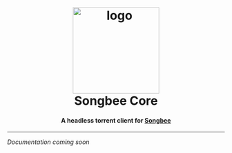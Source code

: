 <h1 align="center" style="border-bottom: none;">
  <img src="https://gitcdn.xyz/repo/Songbee/assets/master/songbee-core.svg" alt="logo" width="200">
  <br>
  Songbee Core
</h1>

<h4 align="center">A headless torrent client for <a href="http://songbee.net">Songbee</a></h4>

---

_Documentation coming soon_
